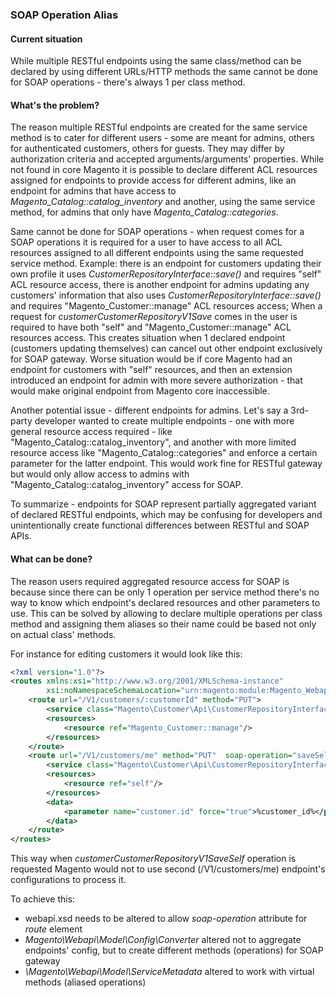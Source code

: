 ### SOAP Operation Alias
#### Current situation
While multiple RESTful endpoints using the same class/method can be declared by using different URLs/HTTP methods the
same cannot be done for SOAP operations - there's always 1 per class method.
 
#### What's the problem?
The reason multiple RESTful endpoints are created for the same service method is to cater for different users -
some are meant for admins, others for authenticated customers, others for guests. They may differ by authorization
criteria and accepted arguments/arguments' properties. While not found in core Magento it is possible to declare
different ACL resources assigned for endpoints to provide access for different admins, like an endpoint for admins
that have access to _Magento_Catalog::catalog_inventory_ and another, using the same service method, for admins that only
have _Magento_Catalog::categories_.
 
Same cannot be done for SOAP operations - when request comes for a SOAP operations it is required for a user to have
access to all ACL resources assigned to all different endpoints using the same requested service method. Example:
there is an endpoint for customers updating their own profile it uses _CustomerRepositoryInterface::save()_ and
requires "self" ACL resource access, there is another endpoint for admins updating any customers' information that also
uses _CustomerRepositoryInterface::save()_ and requires "Magento_Customer::manage" ACL resources access; When a request
for _customerCustomerRepositoryV1Save_ comes in the user is required to have both "self" and "Magento_Customer::manage"
ACL resources access. This creates situation when 1 declared endpoint (customers updating themselves)
can cancel out other endpoint exclusively for SOAP gateway. Worse situation would be if core Magento had an endpoint
for customers with "self" resources, and then an extension introduced an endpoint for admin with more severe
authorization - that would make original endpoint from Magento core inaccessible.
 
Another potential issue - different endpoints for admins. Let's say a 3rd-party developer wanted to create multiple
endpoints - one with more general resource access required - like "Magento_Catalog::catalog_inventory", and another
with more limited resource access like "Magento_Catalog::categories" and enforce a certain parameter for the latter
endpoint. This would work fine for RESTful gateway but would only allow access to admins with
"Magento_Catalog::catalog_inventory" access for SOAP.
 
To summarize - endpoints for SOAP represent partially aggregated variant of declared RESTful endpoints, which may
be confusing for developers and unintentionally create functional differences between RESTful and SOAP APIs.
 
#### What can be done?
The reason users required aggregated resource access for SOAP is because since there can be only 1 operation per service
method there's no way to know which endpoint's declared resources and other parameters to use. This can be solved by
allowing to declare multiple operations per class method and assigning them aliases so their name could be based
not only on actual class' methods.
 
For instance for editing customers it would look like this:
```xml
<?xml version="1.0"?>
<routes xmlns:xsi="http://www.w3.org/2001/XMLSchema-instance"
        xsi:noNamespaceSchemaLocation="urn:magento:module:Magento_Webapi:etc/webapi.xsd">
    <route url="/V1/customers/:customerId" method="PUT">
        <service class="Magento\Customer\Api\CustomerRepositoryInterface" method="save"/>
        <resources>
            <resource ref="Magento_Customer::manage"/>
        </resources>
    </route>
    <route url="/V1/customers/me" method="PUT"  soap-operation="saveSelf">
        <service class="Magento\Customer\Api\CustomerRepositoryInterface" method="save"/>
        <resources>
            <resource ref="self"/>
        </resources>
        <data>
            <parameter name="customer.id" force="true">%customer_id%</parameter>
        </data>
    </route>
</routes>
```
This way when _customerCustomerRepositoryV1SaveSelf_ operation is requested Magento would not to use second
(/V1/customers/me) endpoint's configurations to process it.
 
To achieve this:
* webapi.xsd needs to be altered to allow _soap-operation_ attribute for _route_ element
* _Magento\Webapi\Model\Config\Converter_ altered not to aggregate endpoints' config, but to create different methods
(operations) for SOAP gateway
* _\Magento\Webapi\Model\ServiceMetadata_ altered to work with virtual methods (aliased operations)
